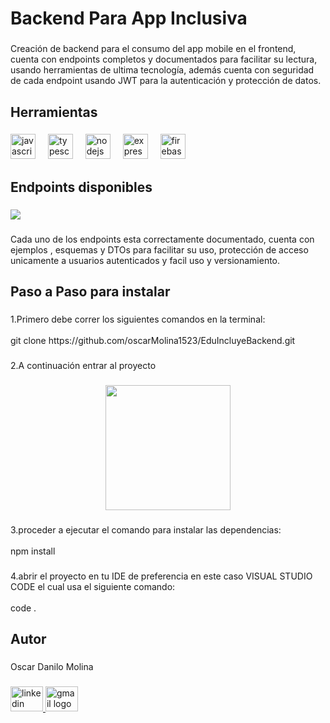 <h1 align="left">Backend Para App Inclusiva</h1>

###

<p align="left">Creación de backend para el consumo del app mobile en el frontend, cuenta con endpoints completos y documentados para facilitar su lectura, usando herramientas de ultima tecnología, además cuenta con seguridad de cada endpoint usando JWT para la autenticación y protección de datos.</p>

###

<h2 align="left">Herramientas</h2>

###

<div align="left">
  <img src="https://cdn.jsdelivr.net/gh/devicons/devicon/icons/javascript/javascript-original.svg" height="40" alt="javascript logo"  />
  <img width="12" />
  <img src="https://cdn.jsdelivr.net/gh/devicons/devicon/icons/typescript/typescript-original.svg" height="40" alt="typescript logo"  />
  <img width="12" />
  <img src="https://cdn.jsdelivr.net/gh/devicons/devicon/icons/nodejs/nodejs-original.svg" height="40" alt="nodejs logo"  />
  <img width="12" />
  <img src="https://cdn.jsdelivr.net/gh/devicons/devicon/icons/express/express-original.svg" height="40" alt="express logo"  />
  <img width="12" />
  <img src="https://cdn.jsdelivr.net/gh/devicons/devicon/icons/firebase/firebase-plain.svg" height="40" alt="firebase logo"  />
</div>

###

<h2 align="left">Endpoints disponibles</h2>

###

<div align="left">
  <img height="auto" src="https://i.ibb.co/GvjXt5G8/api-Documentation.jpg"  />
</div>

###

<p align="left">Cada uno de los endpoints esta correctamente documentado, cuenta con ejemplos , esquemas y DTOs para facilitar su uso, protección de acceso unicamente a usuarios autenticados y facil uso y versionamiento.</p>

###

<h2 align="left">Paso a Paso para instalar</h2>

###

<p align="left">1.Primero debe correr los siguientes comandos en la terminal: <br><br>git clone https://github.com/oscarMolina1523/EduIncluyeBackend.git</p>

###

<p align="left">2.A continuación entrar al proyecto</p>

###

<div align="center">
  <img height="200" src="https://i.ibb.co/HDpPCL6G/route.png"  />
</div>

###

<p align="left">3.proceder a ejecutar el comando para instalar las dependencias:<br><br>npm install</p>

###

<p align="left">4.abrir el proyecto en tu IDE de preferencia en este caso VISUAL STUDIO CODE el cual usa el siguiente comando:<br><br>code .</p>

###

<h2 align="left">Autor</h2>

###

<p align="left">Oscar Danilo Molina</p>

###

<div align="left">
  <a href="https://www.linkedin.com/in/oscar-molina-916195309/" target="_blank">
    <img src="https://raw.githubusercontent.com/maurodesouza/profile-readme-generator/master/src/assets/icons/social/linkedin/default.svg" width="52" height="40" alt="linkedin logo"  />
  </a>
  <a href="https://mail.google.com/mail/u/0/#inbox" target="_blank">
    <img src="https://raw.githubusercontent.com/maurodesouza/profile-readme-generator/master/src/assets/icons/social/gmail/default.svg" width="52" height="40" alt="gmail logo"  />
  </a>
</div>

###

